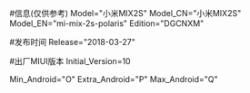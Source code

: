 #信息(仅供参考)
Model="小米MIX2S"
Model_CN="小米MIX2S"
Model_EN="mi-mix-2s-polaris"
Edition="DGCNXM"

#发布时间
Release="2018-03-27"

#出厂MIUI版本
Initial_Version=10

Min_Android="O"
Extra_Android="P"
Max_Android="Q"
